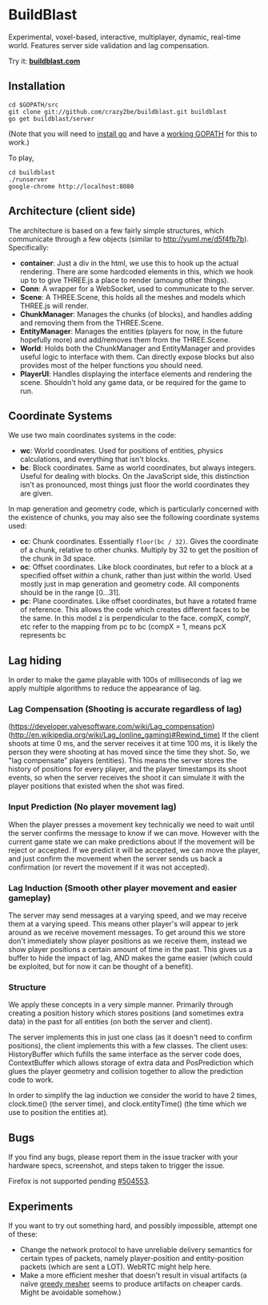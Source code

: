 BuildBlast
======

Experimental, voxel-based, interactive, multiplayer, dynamic, real-time world. Features server side validation and lag compensation.

Try it: **[buildblast.com](http://www.buildblast.com)**

Installation
---------------

	cd $GOPATH/src
	git clone git://github.com/crazy2be/buildblast.git buildblast
	go get buildblast/server

(Note that you will need to [install go](http://golang.org/doc/install) and have a [working GOPATH](http://golang.org/doc/code.html) for this to work.)

To play,

	cd buildblast
	./runserver
	google-chrome http://localhost:8080

Architecture (client side)
---------------
The architecture is based on a few fairly simple structures, which communicate through a few objects (similar to http://yuml.me/d5f4fb7b). Specifically:
- **container**: Just a div in the html, we use this to hook up the actual rendering. There are some hardcoded elements in this, which we hook up to to give THREE.js a place to render (amoung other things).
- **Conn**: A wrapper for a WebSocket, used to communicate to the server.
- **Scene**: A THREE.Scene, this holds all the meshes and models which THREE.js will render.
- **ChunkManager**: Manages the chunks (of blocks), and handles adding and removing them from the THREE.Scene.
- **EntityManager**: Manages the entities (players for now, in the future hopefully more) and add/removes them from the THREE.Scene.
- **World**: Holds both the ChunkManager and EntityManager and provides useful logic to interface with them. Can directly expose blocks but also provides most of the helper functions you should need.
- **PlayerUI**: Handles displaying the interface elements and rendering the scene. Shouldn't hold any game data, or be required for the game to run.

Coordinate Systems
----------------------------
We use two main coordinates systems in the code:
- **wc**: World coordinates. Used for positions of entities, physics calculations, and everything that isn't blocks.
- **bc**: Block coordinates. Same as world coordinates, but always integers. Useful for dealing with blocks. On the JavaScript side, this distinction isn't as pronounced, most things just floor the world coordinates they are given.

In map generation and geometry code, which is particularly concerned with the existence of chunks, you may also see the following coordinate systems used:
- **cc**: Chunk coordinates. Essentially `floor(bc / 32)`. Gives the coordinate of a chunk, relative to other chunks. Multiply by 32 to get the position of the chunk in 3d space.
- **oc**: Offset coordinates. Like block coordinates, but refer to a block at a specified offset *within* a chunk, rather than just within the world. Used mostly just in map generation and geometry code. All components should be in the range [0...31].
- **pc**: Plane coordinates. Like offset coordinates, but have a rotated frame of reference. This allows the code which creates different faces to be the same. In this model z is perpendicular to the face. compX, compY, etc refer to the mapping from pc to bc (compX = 1, means pcX represents bc

Lag hiding
----------
In order to make the game playable with 100s of milliseconds of lag we apply multiple algorithms to reduce the appearance of lag.

### Lag Compensation (Shooting is accurate regardless of lag)
(https://developer.valvesoftware.com/wiki/Lag_compensation)
(http://en.wikipedia.org/wiki/Lag_(online_gaming)#Rewind_time)
If the client shoots at time 0 ms, and the server receives it at time 100 ms, it is likely the person they were shooting at has moved since the time they shot. So, we "lag compensate" players (entities). This means the server stores the history of positions for every player, and the player timestamps its shoot events, so when the server receives the shoot it can simulate it with the player positions that existed when the shot was fired.

### Input Prediction (No player movement lag)
When the player presses a movement key technically we need to wait until the server confirms the message to know if we can move. However with the current game state we can make predictions about if the movement will be reject or accepted. If we predict it will be accepted, we can move the player, and just confirm the movement when the server sends us back a confirmation (or revert the movement if it was not accepted).

### Lag Induction (Smooth other player movement and easier gameplay)
The server may send messages at a varying speed, and we may receive them at a varying speed. This means other player's will appear to jerk around as we receive movement messages. To get around this we store don't immediately show player positions as we receive them, instead we show player positions a certain amount of time in the past. This gives us a buffer to hide the impact of lag, AND makes the game easier (which could be exploited, but for now it can be thought of a benefit).

### Structure
We apply these concepts in a very simple manner. Primarily through creating a position history which stores positions (and sometimes extra data) in the past for all entities (on both the server and client).

The server implements this in just one class (as it doesn't need to confirm positions), the client implements this with a few classes. The client uses: HistoryBuffer which fufills the same interface as the server code does, ContextBuffer which allows storage of extra data and PosPrediction which glues the player geometry and collision together to allow the prediction code to work.

In order to simplify the lag induction we consider the world to have 2 times, clock.time() (the server time), and clock.entityTime() (the time which we use to position the entities at).

Bugs
-------
If you find any bugs, please report them in the issue tracker with your hardware specs, screenshot, and steps taken to trigger the issue.

Firefox is not supported pending [#504553](https://bugzilla.mozilla.org/show_bug.cgi?id=504553).

Experiments
-----------------
If you want to try out something hard, and possibly impossible, attempt one of these:
- Change the network protocol to have unreliable delivery semantics for certain types of packets, namely player-position and entity-position packets (which are sent a LOT). WebRTC might help here.
- Make a more efficient mesher that doesn't result in visual artifacts (a naïve [greedy mesher](http://0fps.wordpress.com/2012/07/07/meshing-minecraft-part-2/) seems to produce artifacts on cheaper cards. Might be avoidable somehow.)
